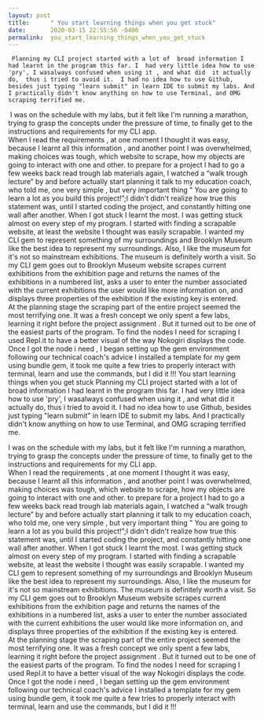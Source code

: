 ```yaml
---
layout: post
title:      " You start learning things when you get stuck"
date:       2020-03-15 22:55:56 -0400
permalink:  you_start_learning_things_when_you_get_stuck
---
```


			
			
	

      
      
      
      
      
      
  
   
	 
	 Planning my CLI project started with a lot of  broad information I had learnt in the program this far. I  had very little idea how to use 'pry', I wasalways confused when using it , and what did  it actually do,  thus i tried to avoid it.  I had no idea how to use Github, besides just typing "learn submit" in learn IDE to submit my labs. And I practically didn't know anything on how to use Terminal, and OMG scraping terrified me. 
​
      I was on the schedule with my labs, but it felt like I'm running a marathon, trying to grasp the concepts under the pressure of time, to finally get to the instructions and requirements for my CLI app.  
      When I read the requirements , at one moment I thought it was easy, because I learnt all this information , and another point I was overwhelmed, making choices was tough, which website to scrape, how my objects are going to interact with one and other. to prepare for a project I had to go a few weeks back read trough lab materials  again,  I  watched a “walk trough lecture” by  and before actually start planning it talk to my education coach, who told me, one very simple , but very important thing " You are going to learn a lot as you build this project!”;I didn't didn't realize how true this statement was, until I started coding the project, and  constantly hitting one wall after another. When I got stuck I learnt the most. I was getting stuck almost on every step of my program. I started with finding a scrapable website, at least the website I thought was easily scrapable.
      I wanted  my CLI gem to represent something of my surroundings and  Brooklyn Museum  like the best idea to represent my surroundings. Also, I like the museum for it's not so mainstream exhibitions. The museum is definitely worth a visit. So my CLI gem goes out to Brooklyn Museum website scrapes current exhibitions from  the exhibition page and returns the names of the exhibitions in a numbered list, asks a user to enter the number associated with the current  exhibitions the user would like more information on, and displays three properties of the exhibition if the existing key is entered.  
     At the planning stage the scraping part of the entire project  seemed the most terrifying one. It was a fresh concept we only spent a few labs, learning it right before the  project assignment .  But it turned out to be one of the easiest parts of the program. To find the nodes I need  for scraping  I used Repl.it  to have a better visual of the way Nokogiri displays the code. Once I got the node i need , I began setting up the gem environment   following our technical coach's advice I installed a template for my gem using bundle gem, it took me  quite a few tries to properly interact with terminal, learn and use the commands, but I did it !!! 
You start learning things when you get stuck
    Planning my CLI project started with a lot of  broad information I had learnt in the program this far. I  had very little idea how to use 'pry', I wasalways confused when using it , and what did  it actually do,  thus i tried to avoid it.  I had no idea how to use Github, besides just typing "learn submit" in learn IDE to submit my labs. And I practically didn't know anything on how to use Terminal, and OMG scraping terrified me. 

  I was on the schedule with my labs, but it felt like I'm running a marathon, trying to grasp the concepts under the pressure of time, to finally get to the instructions and requirements for my CLI app.  
    When I read the requirements , at one moment I thought it was easy, because I learnt all this information , and another point I was overwhelmed, making choices was tough, which website to scrape, how my objects are going to interact with one and other. to prepare for a project I had to go a few weeks back read trough lab materials  again,  I  watched a “walk trough lecture” by  and before actually start planning it talk to my education coach, who told me, one very simple , but very important thing " You are going to learn a lot as you build this project!”;I didn't didn't realize how true this statement was, until I started coding the project, and  constantly hitting one wall after another. When I got stuck I learnt the most. I was getting stuck almost on every step of my program. I started with finding a scrapable website, at least the website I thought was easily scrapable.
     I wanted  my CLI gem to represent something of my surroundings and  Brooklyn Museum  like the best idea to represent my surroundings. Also, I like the museum for it's not so mainstream exhibitions. The museum is definitely worth a visit. So my CLI gem goes out to Brooklyn Museum website scrapes current exhibitions from  the exhibition page and returns the names of the exhibitions in a numbered list, asks a user to enter the number associated with the current  exhibitions the user would like more information on, and displays three properties of the exhibition if the existing key is entered.  
   At the planning stage the scraping part of the entire project  seemed the most terrifying one. It was a fresh concept we only spent a few labs, learning it right before the  project assignment .  But it turned out to be one of the easiest parts of the program. To find the nodes I need  for scraping  I used Repl.it  to have a better visual of the way Nokogiri displays the code. Once I got the node i need , I began setting up the gem environment   following our technical coach's advice I installed a template for my gem using bundle gem, it took me  quite a few tries to properly interact with terminal, learn and use the commands, but I did it !!! 
